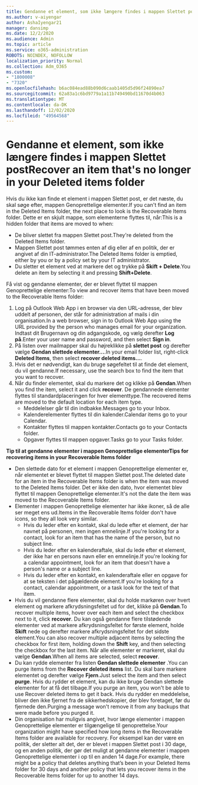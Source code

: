 ```yaml
---
title: Gendanne et element, som ikke længere findes i mappen Slettet post
ms.author: v-aiyengar
author: AshaIyengar21
manager: dansimp
ms.date: 12/2/2020
ms.audience: Admin
ms.topic: article
ms.service: o365-administration
ROBOTS: NOINDEX, NOFOLLOW
localization_priority: Normal
ms.collection: Adm_O365
ms.custom:
- "1800008"
- "7320"
ms.openlocfilehash: b6ac084ead88b090d6caab1405d5d96f24890ea7
ms.sourcegitcommit: 62a83a1c6bd9779a1a11b749490bd11670d4b063
ms.translationtype: MT
ms.contentlocale: da-DK
ms.lasthandoff: 12/02/2020
ms.locfileid: "49564568"
---
```

# <a name="recover-an-item-thats-no-longer-in-your-deleted-items-folder"></a><span data-ttu-id="a6629-102">Gendanne et element, som ikke længere findes i mappen Slettet post</span><span class="sxs-lookup"><span data-stu-id="a6629-102">Recover an item that's no longer in your Deleted items folder</span></span>

<span data-ttu-id="a6629-103">Hvis du ikke kan finde et element i mappen Slettet post, er det næste, du skal søge efter, mappen Genoprettelige elementer.</span><span class="sxs-lookup"><span data-stu-id="a6629-103">If you can't find an item in the Deleted Items folder, the next place to look is the Recoverable Items folder.</span></span> <span data-ttu-id="a6629-104">Dette er en skjult mappe, som elementerne flyttes til, når:</span><span class="sxs-lookup"><span data-stu-id="a6629-104">This is a hidden folder that items are moved to when:</span></span>
- <span data-ttu-id="a6629-105">De bliver slettet fra mappen Slettet post.</span><span class="sxs-lookup"><span data-stu-id="a6629-105">They're deleted from the Deleted Items folder.</span></span>
- <span data-ttu-id="a6629-106">Mappen Slettet post tømmes enten af dig eller af en politik, der er angivet af din IT-administrator.</span><span class="sxs-lookup"><span data-stu-id="a6629-106">The Deleted Items folder is emptied, either by you or by a policy set by your IT administrator.</span></span>
- <span data-ttu-id="a6629-107">Du sletter et element ved at markere det og trykke på **Skift + Delete**.</span><span class="sxs-lookup"><span data-stu-id="a6629-107">You delete an item by selecting it and pressing **Shift+Delete**.</span></span>

<span data-ttu-id="a6629-108">Få vist og gendanne elementer, der er blevet flyttet til mappen Genoprettelige elementer:</span><span class="sxs-lookup"><span data-stu-id="a6629-108">To view and recover items that have been moved to the Recoverable Items folder:</span></span>
1. <span data-ttu-id="a6629-109">Log på Outlook Web App i en browser via den URL-adresse, der blev uddelt af personen, der står for administration af mails i din organisation.</span><span class="sxs-lookup"><span data-stu-id="a6629-109">In a web browser, sign in to Outlook Web App using the URL provided by the person who manages email for your organization.</span></span> <span data-ttu-id="a6629-110">Indtast dit Brugernavn og din adgangskode, og vælg derefter **Log på**.</span><span class="sxs-lookup"><span data-stu-id="a6629-110">Enter your user name and password, and then select **Sign in**.</span></span>
1. <span data-ttu-id="a6629-111">På listen over mailmapper skal du højreklikke på **slettet post** og derefter vælge **Gendan slettede elementer...**.</span><span class="sxs-lookup"><span data-stu-id="a6629-111">In your email folder list, right-click **Deleted Items**, then select **recover deleted items...**.</span></span>
1. <span data-ttu-id="a6629-112">Hvis det er nødvendigt, kan du bruge søgefeltet til at finde det element, du vil gendanne.</span><span class="sxs-lookup"><span data-stu-id="a6629-112">If necessary, use the search box to find the item that you want to recover.</span></span>
1. <span data-ttu-id="a6629-113">Når du finder elementet, skal du markere det og klikke på **Gendan**.</span><span class="sxs-lookup"><span data-stu-id="a6629-113">When you find the item, select it and click **recover**.</span></span>
   <span data-ttu-id="a6629-114">De gendannede elementer flyttes til standardplaceringen for hver elementtype.</span><span class="sxs-lookup"><span data-stu-id="a6629-114">The recovered items are moved to the default location for each item type.</span></span>
    - <span data-ttu-id="a6629-115">Meddelelser går til din indbakke.</span><span class="sxs-lookup"><span data-stu-id="a6629-115">Messages go to your Inbox.</span></span>
    - <span data-ttu-id="a6629-116">Kalenderelementer flyttes til din kalender.</span><span class="sxs-lookup"><span data-stu-id="a6629-116">Calendar items go to your Calendar.</span></span>
    - <span data-ttu-id="a6629-117">Kontakter flyttes til mappen kontakter.</span><span class="sxs-lookup"><span data-stu-id="a6629-117">Contacts go to your Contacts folder.</span></span>
    - <span data-ttu-id="a6629-118">Opgaver flyttes til mappen opgaver.</span><span class="sxs-lookup"><span data-stu-id="a6629-118">Tasks go to your Tasks folder.</span></span>

<span data-ttu-id="a6629-119">**Tip til at gendanne elementer i mappen Genoprettelige elementer**</span><span class="sxs-lookup"><span data-stu-id="a6629-119">**Tips for recovering items in your Recoverable Items folder**</span></span>

- <span data-ttu-id="a6629-120">Den slettede dato for et element i mappen Genoprettelige elementer er, når elementet er blevet flyttet til mappen Slettet post.</span><span class="sxs-lookup"><span data-stu-id="a6629-120">The deleted date for an item in the Recoverable Items folder is when the item was moved to the Deleted Items folder.</span></span> <span data-ttu-id="a6629-121">Det er ikke den dato, hvor elementet blev flyttet til mappen Genoprettelige elementer.</span><span class="sxs-lookup"><span data-stu-id="a6629-121">It's not the date the item was moved to the Recoverable Items folder.</span></span>
- <span data-ttu-id="a6629-122">Elementer i mappen Genoprettelige elementer har ikke ikoner, så de alle ser meget ens ud.</span><span class="sxs-lookup"><span data-stu-id="a6629-122">Items in the Recoverable Items folder don't have icons, so they all look very similar.</span></span>
    - <span data-ttu-id="a6629-123">Hvis du leder efter en kontakt, skal du lede efter et element, der har navnet på personen, men ingen emnelinje.</span><span class="sxs-lookup"><span data-stu-id="a6629-123">If you're looking for a contact, look for an item that has the name of the person, but no subject line.</span></span>
    - <span data-ttu-id="a6629-124">Hvis du leder efter en kalenderaftale, skal du lede efter et element, der ikke har en persons navn eller en emnelinje.</span><span class="sxs-lookup"><span data-stu-id="a6629-124">If you're looking for a calendar appointment, look for an item that doesn't have a person's name or a subject line.</span></span>
    - <span data-ttu-id="a6629-125">Hvis du leder efter en kontakt, en kalenderaftale eller en opgave for at se teksten i det pågældende element.</span><span class="sxs-lookup"><span data-stu-id="a6629-125">If you're looking for a contact, calendar appointment, or a task look for the text of that item.</span></span>
- <span data-ttu-id="a6629-126">Hvis du vil gendanne flere elementer, skal du holde markøren over hvert element og markere afkrydsningsfeltet ud for det, klikke på **Gendan**.</span><span class="sxs-lookup"><span data-stu-id="a6629-126">To recover multiple items, hover over each item and select the checkbox next to it, click **recover**.</span></span> <span data-ttu-id="a6629-127">Du kan også gendanne flere tilstødende elementer ved at markere afkrydsningsfeltet for første element, holde **Skift** nede og derefter markere afkrydsningsfeltet for det sidste element.</span><span class="sxs-lookup"><span data-stu-id="a6629-127">You can also recover multiple adjacent items by selecting the checkbox for first item, holding down the **Shift** key, and then selecting the checkbox for the last item.</span></span> <span data-ttu-id="a6629-128">Når alle elementer er markeret, skal du vælge **Gendan**.</span><span class="sxs-lookup"><span data-stu-id="a6629-128">When all items are selected, select **recover**.</span></span>
- <span data-ttu-id="a6629-129">Du kan rydde elementer fra listen **Gendan slettede elementer** .</span><span class="sxs-lookup"><span data-stu-id="a6629-129">You can purge items from the **Recover deleted items** list.</span></span> <span data-ttu-id="a6629-130">Du skal bare markere elementet og derefter vælge **Fjern**.</span><span class="sxs-lookup"><span data-stu-id="a6629-130">Just select the item and then select **purge**.</span></span> <span data-ttu-id="a6629-131">Hvis du rydder et element, kan du ikke bruge Gendan slettede elementer for at få det tilbage.</span><span class="sxs-lookup"><span data-stu-id="a6629-131">If you purge an item, you won't be able to use Recover deleted items to get it back.</span></span> <span data-ttu-id="a6629-132">Hvis du rydder en meddelelse, bliver den ikke fjernet fra de sikkerhedskopier, der blev foretaget, før du fjernede den.</span><span class="sxs-lookup"><span data-stu-id="a6629-132">Purging a message won't remove it from any backups that were made before you purged it.</span></span>
- <span data-ttu-id="a6629-133">Din organisation har muligvis angivet, hvor længe elementer i mappen Genoprettelige elementer er tilgængelige til genoprettelse.</span><span class="sxs-lookup"><span data-stu-id="a6629-133">Your organization might have specified how long items in the Recoverable Items folder are available for recovery.</span></span> <span data-ttu-id="a6629-134">For eksempel kan der være en politik, der sletter alt det, der er blevet i mappen Slettet post i 30 dage, og en anden politik, der gør det muligt at gendanne elementer i mappen Genoprettelige elementer i op til en anden 14 dage.</span><span class="sxs-lookup"><span data-stu-id="a6629-134">For example, there might be a policy that deletes anything that’s been in your Deleted Items folder for 30 days and another policy that lets you recover items in the Recoverable Items folder for up to another 14 days.</span></span>
